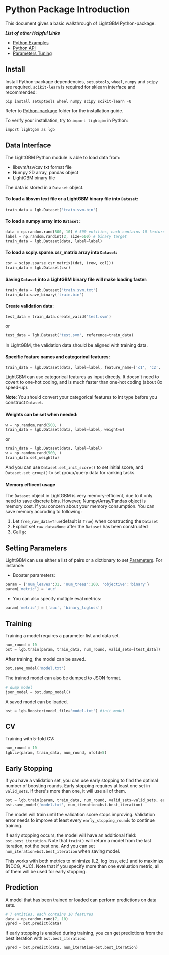 Python Package Introduction
===========================

This document gives a basic walkthrough of LightGBM Python-package.

***List of other Helpful Links***
* [Python Examples](https://github.com/Microsoft/LightGBM/tree/master/examples/python-guide)
* [Python API](./Python-API.rst)
* [Parameters Tuning](./Parameters-Tuning.md)

Install
-------

Install Python-package dependencies, `setuptools`, `wheel`, `numpy` and `scipy` are required, `scikit-learn` is required for sklearn interface and recommended:

```
pip install setuptools wheel numpy scipy scikit-learn -U
```

Refer to [Python-package](https://github.com/Microsoft/LightGBM/tree/master/python-package) folder for the installation guide.

To verify your installation, try to `import lightgbm` in Python:

```
import lightgbm as lgb
```

Data Interface
--------------

The LightGBM Python module is able to load data from:

- libsvm/tsv/csv txt format file
- Numpy 2D array, pandas object
- LightGBM binary file

The data is stored in a ```Dataset``` object.

#### To load a libsvm text file or a LightGBM binary file into ```Dataset```:

```python
train_data = lgb.Dataset('train.svm.bin')
```

####  To load a numpy array into ```Dataset```:

```python
data = np.random.rand(500, 10) # 500 entities, each contains 10 features
label = np.random.randint(2, size=500) # binary target
train_data = lgb.Dataset(data, label=label)
```

#### To load a scpiy.sparse.csr_matrix array into ```Dataset```:

```python
csr = scipy.sparse.csr_matrix((dat, (row, col)))
train_data = lgb.Dataset(csr)
```

#### Saving ```Dataset``` into a LightGBM binary file will make loading faster:

```python
train_data = lgb.Dataset('train.svm.txt')
train_data.save_binary('train.bin')
```

#### Create validation data:

```python
test_data = train_data.create_valid('test.svm')
```

or 

```python
test_data = lgb.Dataset('test.svm', reference=train_data)
```

In LightGBM, the validation data should be aligned with training data.

#### Specific feature names and categorical features:

```python
train_data = lgb.Dataset(data, label=label, feature_name=['c1', 'c2', 'c3'], categorical_feature=['c3'])
```

LightGBM can use categorical features as input directly. It doesn't need to covert to one-hot coding, and is much faster than one-hot coding (about 8x speed-up).

**Note**: You should convert your categorical features to int type before you construct `Dataset`.

#### Weights can be set when needed:

```python
w = np.random.rand(500, )
train_data = lgb.Dataset(data, label=label, weight=w)
```

or

```python
train_data = lgb.Dataset(data, label=label)
w = np.random.rand(500, )
train_data.set_weight(w)
```

And you can use `Dataset.set_init_score()` to set initial score, and `Dataset.set_group()` to set group/query data for ranking tasks.

#### Memory efficent usage

The `Dataset` object in LightGBM is very memory-efficient, due to it only need to save discrete bins.
However, Numpy/Array/Pandas object is memory cost. If you concern about your memory consumption. You can save memory accroding to following:

1. Let ```free_raw_data=True```(default is ```True```) when constructing the ```Dataset```
2. Explicit set ```raw_data=None``` after the ```Dataset``` has been constructed
3. Call ```gc```  

Setting Parameters
------------------

LightGBM can use either a list of pairs or a dictionary to set [Parameters](./Parameters.md). For instance:

* Booster parameters:

```python
param = {'num_leaves':31, 'num_trees':100, 'objective':'binary'}
param['metric'] = 'auc'
```

* You can also specify multiple eval metrics:

```python
param['metric'] = ['auc', 'binary_logloss']
```

Training
--------

Training a model requires a parameter list and data set.

```python
num_round = 10
bst = lgb.train(param, train_data, num_round, valid_sets=[test_data])
```

After training, the model can be saved.

```python
bst.save_model('model.txt')
```

The trained model can also be dumped to JSON format.

```python
# dump model
json_model = bst.dump_model()
```

A saved model can be loaded.

```python
bst = lgb.Booster(model_file='model.txt') #init model
```

CV
--

Training with 5-fold CV:

```python
num_round = 10
lgb.cv(param, train_data, num_round, nfold=5)
```

Early Stopping
--------------

If you have a validation set, you can use early stopping to find the optimal number of boosting rounds.
Early stopping requires at least one set in `valid_sets`. If there's more than one, it will use all of them.

```python
bst = lgb.train(param, train_data, num_round, valid_sets=valid_sets, early_stopping_rounds=10)
bst.save_model('model.txt', num_iteration=bst.best_iteration)
```

The model will train until the validation score stops improving. Validation error needs to improve at least every `early_stopping_rounds` to continue training.

If early stopping occurs, the model will have an additional field: `bst.best_iteration`. Note that `train()` will return a model from the last iteration, not the best one. And you can set `num_iteration=bst.best_iteration` when saving model.

This works with both metrics to minimize (L2, log loss, etc.) and to maximize (NDCG, AUC). Note that if you specify more than one evaluation metric, all of them will be used for early stopping.

Prediction
----------

A model that has been trained or loaded can perform predictions on data sets.

```python
# 7 entities, each contains 10 features
data = np.random.rand(7, 10)
ypred = bst.predict(data)
```

If early stopping is enabled during training, you can get predictions from the best iteration with `bst.best_iteration`:

```python
ypred = bst.predict(data, num_iteration=bst.best_iteration)
```
